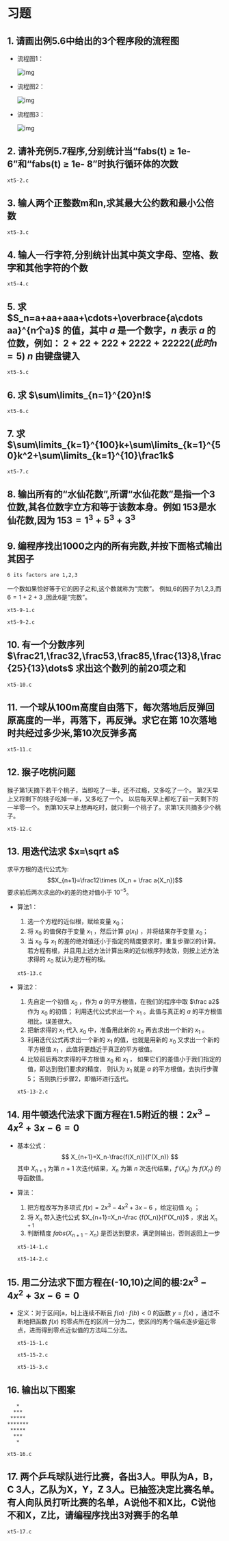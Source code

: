 # 习题

## 1. 请画出例5.6中给出的3个程序段的流程图

- 流程图1：

    ![img](https://s2.51cto.com/images/blog/202210/13111908_634783ac28d3858974.png)

- 流程图2：

    ![img](https://s2.51cto.com/images/blog/202210/13111908_634783ac4681c68262.png)

- 流程图3：

    ![img](https://s2.51cto.com/images/blog/202210/13111908_634783ac719f245090.png)

## 2. 请补充例5.7程序,分别统计当“fabs(t) $\geqslant$ 1e- 6”和“fabs(t) $\geqslant$  1e- 8”时执行循环体的次数

`xt5-2.c`

## 3. 输人两个正整数m和n,求其最大公约数和最小公倍数

`xt5-3.c`

## 4. 输人一行字符,分别统计出其中英文字母、空格、数字和其他字符的个数

`xt5-4.c`

## 5. 求 $S_n=a+aa+aaa+\cdots+\overbrace{a\cdots aa}^{n个a}$ 的值，其中 $a$ 是一个数字，$n$ 表示 $a$ 的位数，例如： $2+22+222+2222+22222 (此时n=5)$ $n$ 由键盘键入

`xt5-5.c`

## 6. 求 $\sum\limits_{n=1}^{20}n!$

`xt5-6.c`

## 7. 求 $\sum\limits_{k=1}^{100}k+\sum\limits_{k=1}^{50}k^2+\sum\limits_{k=1}^{10}\frac1k$

`xt5-7.c`

## 8. 输出所有的“水仙花数”,所谓“水仙花数”是指一个3位数,其各位数字立方和等于该数本身。例如 153是水仙花数,因为 $153=1^3+5^3+3^3$

## 9. 编程序找出1000之内的所有完数,并按下面格式输出其因子

    6 its factors are 1,2,3

一个数如果恰好等于它的因子之和,这个数就称为“完数”。
例如,6的因子为1,2,3,而 $6=1+2+3$ ,因此6是“完数”。

`xt5-9-1.c`

`xt5-9-2.c`

## 10. 有一个分数序列 $\frac21,\frac32,\frac53,\frac85,\frac{13}8,\frac{25}{13}\dots$ 求出这个数列的前20项之和

`xt5-10.c`

## 11. 一个球从100m高度自由落下，每次落地后反弹回原高度的一半，再落下，再反弹。求它在第 10次落地时共经过多少米,第10次反弹多高

`xt5-11.c`

## 12. 猴子吃桃问题

猴子第1天摘下若干个桃子，当即吃了一半，还不过瘾，又多吃了一个。
第2天早上又将剩下的桃子吃掉一半，又多吃了一个。
以后每天早上都吃了前一天剩下的一半零一个。
到第10天早上想再吃时，就只剩一个桃子了。求第1天共摘多少个桃子。

`xt5-12.c`

## 13. 用迭代法求 $x=\sqrt a$

求平方根的迭代公式为:
$$X_{n+1}=\frac12\times (X_n + \frac a{X_n})$$
要求前后两次求出的x的差的绝对值小于 $10^{-5}$。

- 算法1：

    1. 选一个方程的近似根，赋给变量 $x_0$；
    2. 将 $x_0$ 的值保存于变量 $x_1$ ，然后计算 $g(x_1)$ ，并将结果存于变量 $x_0$；
    3. 当 $x_0$ 与 $x_1$ 的差的绝对值还小于指定的精度要求时，重复步骤⑵的计算。
    若方程有根，并且用上述方法计算出来的近似根序列收敛，则按上述方法求得的 $x_0$ 就认为是方程的根。

    `xt5-13.c`
- 算法2：

    1. 先自定一个初值 $x_0$ ，作为 $a$ 的平方根值，在我们的程序中取 $\frac a2$ 作为 $x_0$ 的初值；
    利用迭代公式求出一个 $x_1$ 。此值与真正的 $a$ 的平方根值相比，误差很大。
    2. 把新求得的 $x_1$ 代入 $x_0$ 中，准备用此新的 $x_0$ 再去求出一个新的 $x_1$ 。
    3. 利用迭代公式再求出一个新的 $x_1$ 的值，也就是用新的 $x_0$ 又求出一个新的平方根值 $x_1$ ，此值将更趋近于真正的平方根值。
    4. 比较前后两次求得的平方根值 $x_0$ 和 $x_1$ ，
    如果它们的差值小于我们指定的值，即达到我们要求的精度，
    则认为 $x_1$ 就是 $a$ 的平方根值，去执行步骤5；
    否则执行步骤2，即循环进行迭代。

    `xt5-13-2.c`

## 14. 用牛顿迭代法求下面方程在1.5附近的根：$2x^3-4x^2+3x-6=0$

- 基本公式：
    $$
    X_{n+1}=X_n-\frac{f(X_n)}{f'(X_n)}
    $$
  其中 $X_{n+1}$ 为第 $n+1$ 次迭代结果，$X_n$ 为第 $n$ 次迭代结果，$f'(X_n)$ 为 $f(X_n)$ 的导函数值。

- 算法：
    1. 把方程改写为多项式 $f(x)=2x^3-4x^2+3x-6$ ，给定初值 $x_0$ ；
    2. 将 $X_n$ 带入迭代公式 $X_{n+1}=X_n-\frac {f(X_n)}{f'(X_n)}$ ，求出 $X_{n+1}$
    3. 判断精度 $fabs(X_{n+1}-X_n)$ 是否达到要求，满足则输出，否则返回上一步

    `xt5-14-1.c`

    `xt5-14-2.c`

## 15. 用二分法求下面方程在(-10,10)之间的根:$2x^3-4x^2+3x-6=0$

- 定义：对于区间[a，b]上连续不断且 $f(a)·f(b)<0$ 的函数 $y=f(x)$ ，通过不断地把函数 $f(x)$ 的零点所在的区间一分为二，使区间的两个端点逐步逼近零点，进而得到零点近似值的方法叫二分法。

    `xt5-15-1.c`

    `xt5-15-2.c`

    `xt5-15-3.c`

## 16. 输出以下图案

       *
      ***
     *****
    *******
     *****
      ***
       *

`xt5-16.c`

## 17. 两个乒乓球队进行比赛，各出3人。甲队为A，B，C 3人，乙队为X，Y，Z 3人。已抽签决定比赛名单。有人向队员打听比赛的名单，A说他不和X比，C说他不和X，Z比，请编程序找出3对赛手的名单

`xt5-17.c`
